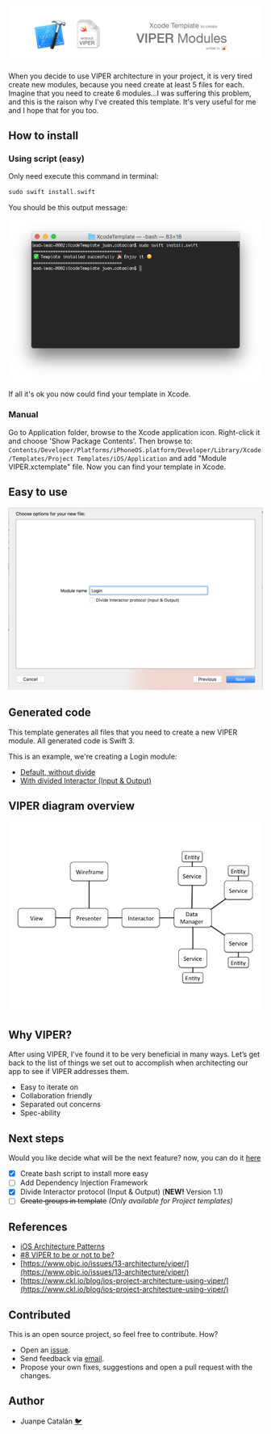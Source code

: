 ![](assets/header.jpg)

When you decide to use VIPER architecture in your project, it is very tired create new modules, because you need create at least 5 files for each. Imagine that you need to create 6 modules...I was suffering this problem, and this is the raison why I've created this template. It's very useful for me and I hope that for you too.

## How to install

### Using script (easy)
Only need execute this command in terminal:
```swift
sudo swift install.swift
```
You should be this output message:

![](assets/terminal.png)

If all it's ok you now could find your template in Xcode.

### Manual
Go to Application folder, browse to the Xcode application icon. Right-click it and choose 'Show Package Contents'. Then browse to:
`Contents/Developer/Platforms/iPhoneOS.platform/Developer/Library/Xcode/Templates/Project Templates/iOS/Application` and add "Module VIPER.xctemplate" file. Now you can find your template in Xcode.

## Easy to use
![](/assets/wizard.png)

## Generated code
This template generates all files that you need to create a new VIPER module. All generated code is Swift 3.

This is an example, we're creating a Login module:

- [Default, without divide](/assets/defaultOutput.md)
- [With divided Interactor (Input & Output)](/assets/inputOutput.md)

## VIPER diagram overview
![Preview](/assets/viper_diagram.png)

## Why VIPER?
After using VIPER, I've found it to be very beneficial in many ways. Let’s get back to the list of things we set out to accomplish when architecting our app to see if VIPER addresses them.

- Easy to iterate on
- Collaboration friendly
- Separated out concerns
- Spec-ability

## Next steps

Would you like decide what will be the next feature? now, you can do it [here](https://goo.gl/forms/8SrF30p7ort0hCio2)

* [x] Create bash script to install more easy
* [ ] Add Dependency Injection Framework
* [x] Divide Interactor protocol (Input & Output) (**NEW!** Version 1.1)
* [ ] ~~Create groups in template~~ *(Only available for Project templates)*

## References
- [iOS Architecture Patterns](https://medium.com/ios-os-x-development/ios-architecture-patterns-ecba4c38de52#.ba7q8dcih)
- [#8 VIPER to be or not to be?](https://swifting.io/blog/2016/03/07/8-viper-to-be-or-not-to-be/)
- [https://www.objc.io/issues/13-architecture/viper/](https://www.objc.io/issues/13-architecture/viper/)
- [https://www.ckl.io/blog/ios-project-architecture-using-viper/](https://www.ckl.io/blog/ios-project-architecture-using-viper/)

## Contributed
This is an open source project, so feel free to contribute. How?
- Open an [issue](https://github.com/Juanpe/Swift-VIPER-Module/issues/new).
- Send feedback via [email](mailto://juanpecatalan.com).
- Propose your own fixes, suggestions and open a pull request with the changes.

## Author

* Juanpe Catalán [🐦](https://www.twitter.com/juanpecmios)
